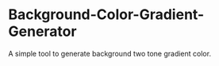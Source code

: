 # Background-Color-Gradient-Generator
A simple tool to generate background two tone gradient color.
